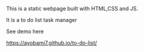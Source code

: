 This is a static webpage built with HTML,CSS and JS.

It is a to do list task manager

See demo here

https://ayobami7.github.io/to-do-list/
